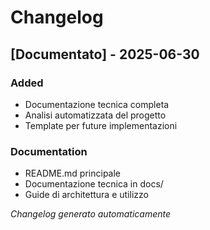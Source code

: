 # Changelog

## [Documentato] - 2025-06-30

### Added
- Documentazione tecnica completa
- Analisi automatizzata del progetto
- Template per future implementazioni

### Documentation
- README.md principale
- Documentazione tecnica in docs/
- Guide di architettura e utilizzo

*Changelog generato automaticamente*

